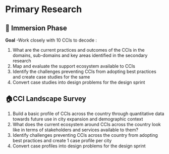 # Primary Research
## 💬 Immersion Phase
**Goal** -Work closely with 10 CCIs  to decode : 
1. What are the current practices and outcomes of the CCIs in the domains, sub-domains and key areas identified in the secondary research
2. Map and evaluate the support ecosystem available to CCIs
3. Identify the challenges preventing CCIs from adopting best practices and create case studies for the same
4. Convert case studies into design problems for the design sprint

## 🏠CCI Landscape Survey
1. Build a basic profile of CCIs across the country through quantitative data towards future use in city expansion and demographic context
2. What does the current ecosystem around CCIs across the country look like in terms of stakeholders and services available to them? 
3. Identify challenges preventing CCIs across the country from adopting best practices and create 1 case profile per city 
4. Convert case profiles into design problems for the design sprint
